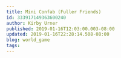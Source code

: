 ```yaml
---
title: Mini Confab (Fuller Friends)
id: 333917149363600240
author: Kirby Urner
published: 2019-01-16T12:03:00.003-08:00
updated: 2019-01-16T22:28:14.508-08:00
blog: world_game
tags: 
---
```



